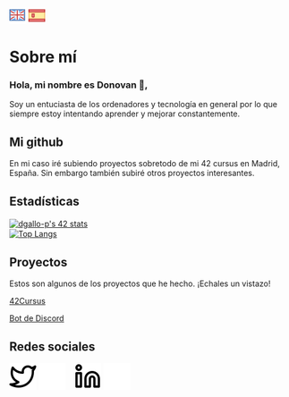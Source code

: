 [![eng](logos/gb.png)](README.md) ![es](logos/esp.png)
# Sobre mí

### Hola, mi nombre es Donovan 👋,
Soy un entuciasta de los ordenadores y tecnología en general por lo que siempre estoy intentando aprender y mejorar constantemente.

## Mi github

En mi caso iré subiendo proyectos sobretodo de mi 42 cursus en Madrid, España.
Sin embargo también subiré otros proyectos interesantes.

## Estadísticas

<a href="text-align:center">
	<img align="center" src="https://badge42.herokuapp.com/api/stats/dgallo-p?privacyEmail=true&privacyName=true" alt="dgallo-p's 42 stats"/>
</a>
<br>
<a href="https://github.com/anuraghazra/github-readme-stats">
  <img align="center" src="https://github-readme-stats.vercel.app/api/top-langs/?username=dgallop&hide=HTML,G-code,scss,css&theme=radical&langs_count=6" alt="Top Langs"/>
</a>
<br>

## Proyectos

Estos son algunos de los proyectos que he hecho. ¡Echales un vistazo!

[42Cursus](https://github.com/dgallop/42Cursus)

[Bot de Discord](https://github.com/dgallop/discord_bot)

## Redes sociales

[![website](./logos/twitter-light.svg)](https://twitter.com/dgallop#gh-light-mode-only)
[![website](./logos/twitter-dark.svg)](https://twitter.com/dgallop#gh-dark-mode-only)
&nbsp;&nbsp;
[![website](./logos/linkedin-light.svg)](https://twitter.com/dgallop#gh-light-mode-only)
[![website](./logos/linkedin-dark.svg)](https://twitter.com/dgallop#gh-dark-mode-only)
&nbsp;&nbsp;


